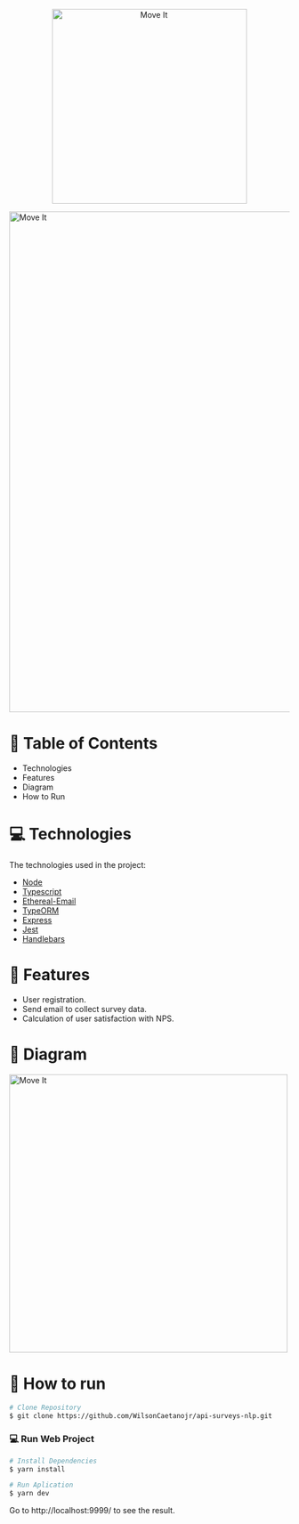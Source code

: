 <p align="center">
   <img src="https://imgur.com/6Lt9lco.png" alt="Move It" width="350"/>
</p>

 <img src="https://imgur.com/TX6nLfV.png" alt="Move It" width="900"/>

# :pushpin: Table of Contents

* Technologies
* Features
* Diagram
* How to Run

# :computer: Technologies
The technologies used in the project:

* [Node](https://nodejs.org/)      
* [Typescript](https://www.typescriptlang.org/)            
* [Ethereal-Email](https://ethereal.email/)      
* [TypeORM](https://typeorm.io/#/)      
* [Express](https://expressjs.com/pt-br/)    
* [Jest](https://jestjs.io/)      
* [Handlebars](https://handlebarsjs.com/) 

# :rocket: Features

* User registration.
* Send email to collect survey data.
* Calculation of user satisfaction with NPS.

# 🔶 Diagram

<img src="https://imgur.com/7aSsiKz.png" alt="Move It" width="500"/>

# :construction_worker: How to run
```bash
# Clone Repository
$ git clone https://github.com/WilsonCaetanojr/api-surveys-nlp.git
```

### 💻 Run Web Project

```bash
# Install Dependencies
$ yarn install

# Run Aplication
$ yarn dev
```
Go to http://localhost:9999/ to see the result.

